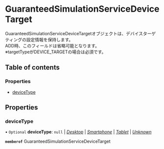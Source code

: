 # GuaranteedSimulationServiceDeviceTarget


<div lang=\"ja\"> GuaranteedSimulationServiceDeviceTargetオブジェクトは、デバイスターゲティングの設定情報を保持します。<br> ADD時、このフィールドは省略可能となります。<br> ※targetTypeがDEVICE_TARGETの場合は必須です。 </div> 

## Table of contents

### Properties

- [deviceType](guaranteedsimulationservicedevicetarget.md#devicetype)

## Properties

### deviceType

• `Optional` **deviceType**: ``null`` \| [*Desktop*](./enums/guaranteedsimulationservicedevicetype.md#desktop) \| [*Smartphone*](./enums/guaranteedsimulationservicedevicetype.md#smartphone) \| [*Tablet*](./enums/guaranteedsimulationservicedevicetype.md#tablet) \| [*Unknown*](./enums/guaranteedsimulationservicedevicetype.md#unknown)

**`memberof`** GuaranteedSimulationServiceDeviceTarget
